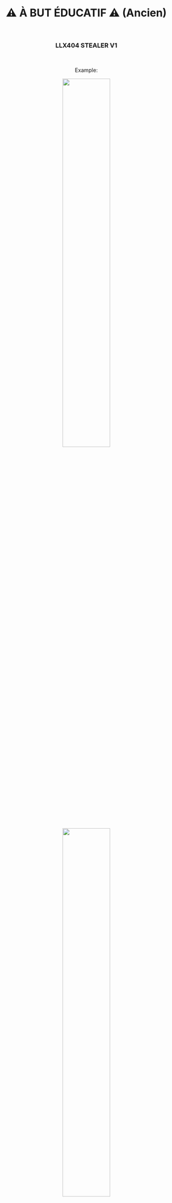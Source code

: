 <div align="center">
  <h1>⚠ À BUT ÉDUCATIF ⚠ (Ancien)</h1><BR>
   <h3>LLX404 STEALER V1</h3>
  <br>
  <p>Example:</p>
  <img src="https://cdn.discordapp.com/attachments/284707525620662272/1009432281548587069/unknown.png" height="50%"><br><br><br>
<img src="https://cdn.discordapp.com/attachments/284707525620662272/1009431487814320189/unknown.png" height="50%"><br><br><br>
<img src="https://cdn.discordapp.com/attachments/284707525620662272/1009431643964055642/unknown.png" height="50%"><br><br><br>
<img src="https://cdn.discordapp.com/attachments/284707525620662272/1009431853159157822/unknown.png" height="50%"><br><br><br>
<h2>Et bien plus de fonctionnalités ! (badges boost, 0 detect, webhook introuvable, injection permanante, ip et token info (web), ect)</h2>
  
